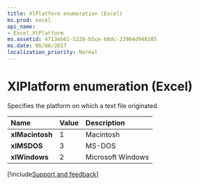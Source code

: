 ```yaml
---
title: XlPlatform enumeration (Excel)
ms.prod: excel
api_name:
- Excel.XlPlatform
ms.assetid: 4713eb61-5228-b5ce-b8dc-23964d948285
ms.date: 06/08/2017
localization_priority: Normal
---
```



# XlPlatform enumeration (Excel)

Specifies the platform on which a text file originated.



|Name|Value|Description|
|:-----|:-----|:-----|
| **xlMacintosh**|1|Macintosh|
| **xlMSDOS**|3|MS-DOS|
| **xlWindows**|2|Microsoft Windows|

[!include[Support and feedback](~/includes/feedback-boilerplate.md)]
